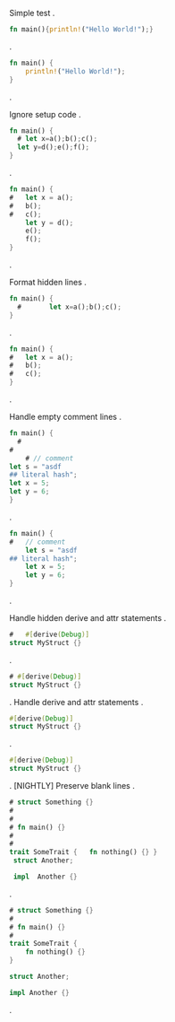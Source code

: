 Simple test
.
~~~rust
fn main(){println!("Hello World!");}
~~~
.
```rust
fn main() {
    println!("Hello World!");
}
```
.


Ignore setup code
.
~~~rust
fn main() {
  # let x=a();b();c();
  let y=d();e();f();
}
~~~
.
```rust
fn main() {
#   let x = a();
#   b();
#   c();
    let y = d();
    e();
    f();
}
```
.

Format hidden lines
.
~~~rust
fn main() {
  #       let x=a();b();c();
}
~~~
.
```rust
fn main() {
#   let x = a();
#   b();
#   c();
}
```
.

Handle empty comment lines
.
~~~rust
fn main() {
  #
#
    # // comment
let s = "asdf
## literal hash";
let x = 5;
let y = 6;
}
~~~
.
```rust
fn main() {
#   // comment
    let s = "asdf
## literal hash";
    let x = 5;
    let y = 6;
}
```
.

Handle hidden derive and attr statements
.
~~~rust
#   #[derive(Debug)]
struct MyStruct {}
~~~
.
```rust
# #[derive(Debug)]
struct MyStruct {}
```
.
Handle derive and attr statements
.
~~~rust
#[derive(Debug)]
struct MyStruct {}
~~~
.
```rust
#[derive(Debug)]
struct MyStruct {}
```
.
[NIGHTLY] Preserve blank lines
.
~~~rust
# struct Something {}
#
#
# fn main() {}
#
#
trait SomeTrait {   fn nothing() {} }
 struct Another;

 impl  Another {}
~~~
.
```rust
# struct Something {}
# 
# fn main() {}
# 
trait SomeTrait {
    fn nothing() {}
}

struct Another;

impl Another {}
```
.

